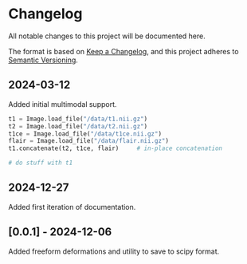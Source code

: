 # Changelog

All notable changes to this project will be documented here.

The format is based on [Keep a Changelog](https://keepachangelog.com/en/1.1.0/),
and this project adheres to [Semantic Versioning](https://semver.org/spec/v2.0.0.html).


## 2024-03-12

Added initial multimodal support.

```python
t1 = Image.load_file("/data/t1.nii.gz")
t2 = Image.load_file("/data/t2.nii.gz")
t1ce = Image.load_file("/data/t1ce.nii.gz")
flair = Image.load_file("/data/flair.nii.gz")
t1.concatenate(t2, t1ce, flair)		# in-place concatenation

# do stuff with t1
```

## 2024-12-27

Added first iteration of documentation.

## [0.0.1] - 2024-12-06

Added freeform deformations and utility to save to scipy format.
